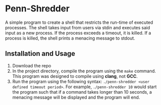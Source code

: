 # Penn-Shredder
A simple program to create a shell that restricts the run-time of executed processes. The shell takes input from users via stdin and executes
said input as a new process. If the process exceeds a timeout, it is killed. If a process is killed, the shell prints a menacing message to stdout.

## Installation and Usage
1. Download the repo
2. In the project directory, compile the program using the `make` command. This program was designed to compile using **clang**, not **GCC**.
3. Run the program using the following syntax: `./penn-shredder <user defined timeout period>`. For example, `./penn-shredder 10` would start the program such that if a command takes longer than 10 seconds, a menacing message will be displayed and the program will end.

